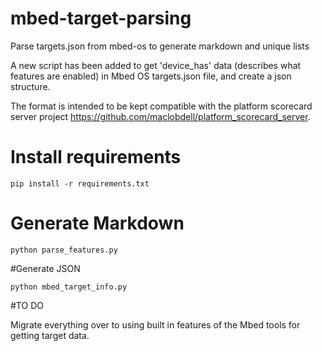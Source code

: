 # mbed-target-parsing
Parse targets.json from mbed-os to generate markdown and unique lists

A new script has been added to get 'device_has' data (describes what features are enabled) in Mbed OS targets.json file, and create a json structure.

The format is intended to be kept compatible with the platform scorecard server project https://github.com/maclobdell/platform_scorecard_server.


# Install requirements
```
pip install -r requirements.txt
```

# Generate Markdown
```
python parse_features.py
```

#Generate JSON

```
python mbed_target_info.py
```

#TO DO

Migrate everything over to using built in features of the Mbed tools for getting target data.


 
